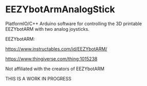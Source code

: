 # EEZYbotArmAnalogStick
PlatformIO/C++ Arduino software for controlling the 3D printable EEZYbotARM with two analog joysticks.

EEZYbotARM:

https://www.instructables.com/id/EEZYbotARM/

https://www.thingiverse.com/thing:1015238

Not affiliated with the creators of EEZYbotARM

THIS IS A WORK IN PROGRESS
